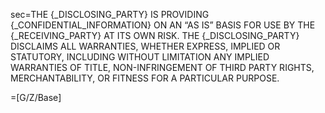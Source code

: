 sec=<span style="text-transform: uppercase">The {_Disclosing_Party} is providing {_Confidential_Information} on an “as is” basis for use by the {_Receiving_Party} at its own risk. The {_Disclosing_Party} disclaims all warranties, whether express, implied or statutory, including without limitation any implied warranties of title, non-infringement of third party rights, merchantability, or fitness for a particular purpose.</span>

=[G/Z/Base]
